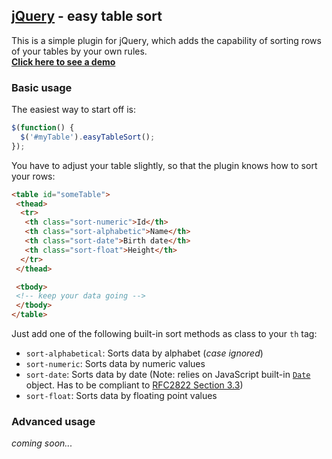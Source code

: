 ## [jQuery](http://jquery.com) - easy table sort


This is a simple plugin for jQuery, which adds the capability of sorting rows of your tables by your own rules.  
[**Click here to see a demo**](http://agixo.de/dev/jquery-easyTableSort/demo.html)

### Basic usage

The easiest way to start off is:
```javascript
$(function() {
  $('#myTable').easyTableSort();
});
```

You have to adjust your table slightly, so that the plugin knows how to sort your rows:

```html
<table id="someTable">
 <thead>
  <tr>
   <th class="sort-numeric">Id</th>
   <th class="sort-alphabetic">Name</th>
   <th class="sort-date">Birth date</th>
   <th class="sort-float">Height</th>
  </tr>
 </thead>

 <tbody>
 <!-- keep your data going -->
 </tbody>
</table>
```

Just add one of the following built-in sort methods as class to your `th` tag:

* `sort-alphabetical`: Sorts data by alphabet (*case ignored*)
* `sort-numeric`: Sorts data by numeric values
* `sort-date`: Sorts data by date (Note: relies on JavaScript built-in [`Date`](https://developer.mozilla.org/en-US/docs/JavaScript/Reference/Global_Objects/Date) object. Has to be compliant to [RFC2822 Section 3.3](http://tools.ietf.org/html/rfc2822#page-14))
* `sort-float`: Sorts data by floating point values

### Advanced usage

*coming soon...*